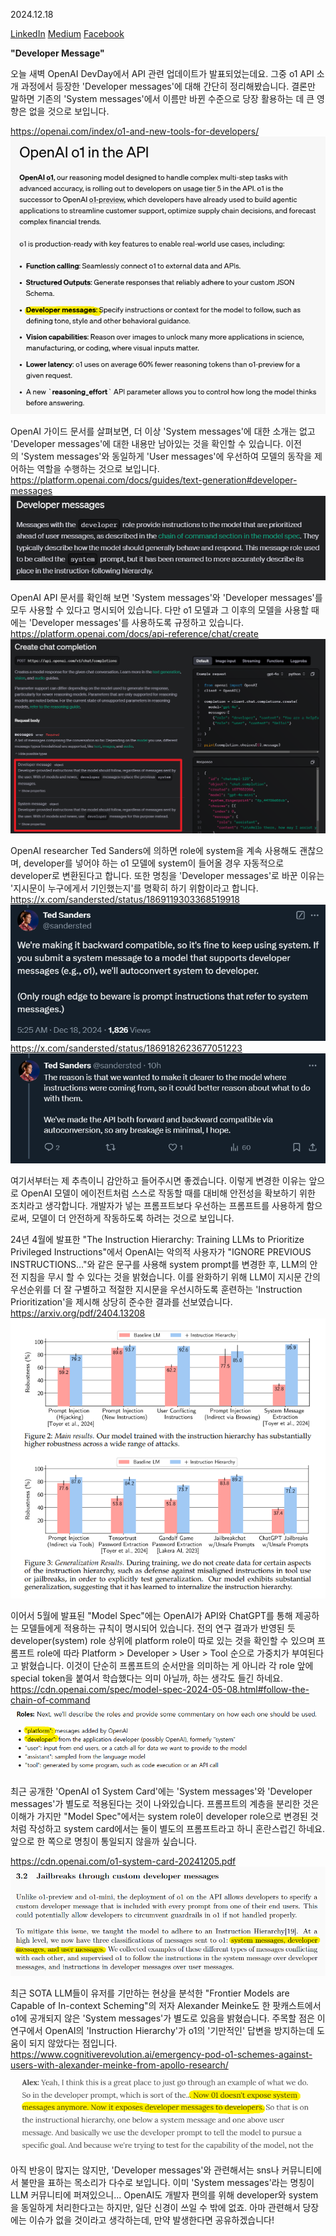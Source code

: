 2024.12.18

[LinkedIn](https://www.linkedin.com/posts/byeongheon-lee-2b83aa222_%EC%98%A4%EB%8A%98-%EC%83%88%EB%B2%BD-openai-devday%EC%97%90%EC%84%9C-api-%EA%B4%80%EB%A0%A8-%EC%97%85%EB%8D%B0%EC%9D%B4%ED%8A%B8%EA%B0%80-%EB%B0%9C%ED%91%9C%EB%90%98%EC%97%88%EB%8A%94%EB%8D%B0%EC%9A%94-activity-7275132974864506880-Dn6B?utm_source=share&utm_medium=member_desktop)
[Medium](https://medium.com/@simple0314/developer-message-082c6a0c9686)
[Facebook](https://www.facebook.com/share/p/19tSq6XKC9/)

**"Developer Message"**

오늘 새벽 OpenAI DevDay에서 API 관련 업데이트가 발표되었는데요. 그중 o1 API 소개 과정에서 등장한 'Developer messages'에 대해 간단히 정리해봤습니다. 결론만 말하면 기존의 'System messages'에서 이름만 바뀐 수준으로 당장 활용하는 데 큰 영향은 없을 것으로 보입니다. 

https://openai.com/index/o1-and-new-tools-for-developers/
![2024-12-18 15 07 49.png](<images/2024-12-18 15 07 49.png>)

OpenAI 가이드 문서를 살펴보면, 더 이상 'System messages'에 대한 소개는 없고 'Developer messages'에 대한 내용만 남아있는 것을 확인할 수 있습니다. 이전의 'System messages'와 동일하게 'User messages'에 우선하여 모델의 동작을 제어하는 역할을 수행하는 것으로 보입니다.
https://platform.openai.com/docs/guides/text-generation#developer-messages
![2024-12-18 19 15 55.png](<images/2024-12-18 19 15 55.png>)

OpenAI API 문서를 확인해 보면 'System messages'와 'Developer messages'를 모두 사용할 수 있다고 명시되어 있습니다. 다만 o1 모델과 그 이후의 모델을 사용할 때에는 'Developer messages'를 사용하도록 규정하고 있습니다. 
https://platform.openai.com/docs/api-reference/chat/create
![2024-12-18 19 09 22.png](<images/2024-12-18 19 09 22.png>)

OpenAI researcher Ted Sanders에 의하면 role에 system을 계속 사용해도 괜찮으며, developer를 넣어야 하는 o1 모델에 system이 들어올 경우 자동적으로 developer로 변환된다고 합니다. 또한 명칭을 'Developer messages'로 바꾼 이유는 '지시문이 누구에게서 기인했는지'를 명확히 하기 위함이라고 합니다.
https://x.com/sandersted/status/1869119303368519918
![2024-12-18 20 38 53.png](<images/2024-12-18 20 38 53.png>)
https://x.com/sandersted/status/1869182623677051223
![2024-12-18 20 39 23 1.png](<images/2024-12-18 20 39 23 1.png>)

여기서부터는 제 추측이니 감안하고 들어주시면 좋겠습니다. 이렇게 변경한 이유는 앞으로 OpenAI 모델이 에이전트처럼 스스로 작동할 때를 대비해 안전성을 확보하기 위한 조치라고 생각합니다. 개발자가 넣는 프롬프트보다 우선하는 프롬프트를 사용하게 함으로써, 모델이 더 안전하게 작동하도록 하려는 것으로 보입니다.

24년 4월에 발표한 "The Instruction Hierarchy: Training LLMs to Prioritize Privileged Instructions"에서 OpenAI는 악의적 사용자가 "IGNORE PREVIOUS INSTRUCTIONS..."와 같은 문구를 사용해  system prompt를 변경한 후, LLM의 안전 지침을 무시 할 수 있다는 것을 밝혔습니다. 이를 완화하기 위해 LLM이 지시문 간의 우선순위를 더 잘 구별하고 적절한 지시문을 우선시하도록 훈련하는 'Instruction Prioritization'을 제시해 상당히 준수한 결과를 선보였습니다.
https://arxiv.org/pdf/2404.13208
![2024-12-18 21 21 24.png](<images/2024-12-18 21 21 24.png>)

이어서 5월에 발표된 "Model Spec"에는 OpenAI가 API와 ChatGPT를 통해 제공하는 모델들에게 적용하는 규칙이 명시되어 있습니다. 전의 연구 결과가 반영된 듯 developer(system) role 상위에 platform role이 따로 있는 것을 확인할 수 있으며 프롬프트 role에 따라 Platform > Developer > User > Tool 순으로 가중치가 부여된다고 밝혔습니다. 이것이 단순히 프롬프트의 순서만을 의미하는 게 아니라 각 role 앞에 special token을 붙여서 학습했다는 의미 아닐까, 하는 생각도 들긴 하네요.  
https://cdn.openai.com/spec/model-spec-2024-05-08.html#follow-the-chain-of-command
![2024-12-18 20 14 25 1.png](<images/2024-12-18 20 14 25 1.png>)

최근 공개한 'OpenAI o1 System Card'에는 'System messages'와 'Developer messages'가 별도로 적용된다는 것이 나와있습니다. 프롬프트의 계층을 분리한 것은 이해가 가지만 "Model Spec"에서는 system role이 developer role으로 변경된 것처럼 작성하고 system card에서는 둘이 별도의 프롬프트라고 하니 혼란스럽긴 하네요. 앞으로 한 쪽으로 명칭이 통일되지 않을까 싶습니다. 

https://cdn.openai.com/o1-system-card-20241205.pdf
![2024-12-18 21 25 02 1.png](<images/2024-12-18 21 25 02 1.png>)

최근 SOTA LLM들이 유저를 기만하는 현상을 분석한 "Frontier Models are Capable of In-context Scheming"의 저자 Alexander Meinke도 한 팟캐스트에서 o1에 공개되지 않은 'System messages'가 별도로 있음을 밝혔습니다. 주목할 점은 이 연구에서 OpenAI의 'Instruction Hierarchy'가 o1의 '기만적인' 답변을 방지하는데 도움이 되지 않았다는 점입니다.  
https://www.cognitiverevolution.ai/emergency-pod-o1-schemes-against-users-with-alexander-meinke-from-apollo-research/
![2024-12-18 19 47 12 1.png](<images/2024-12-18 19 47 12 1.png>)

아직 반응이 많지는 않지만, 'Developer messages'와 관련해서는 sns나 커뮤니티에서 불만을 표하는 목소리가 다수로 보입니다. 이미 'System messages'라는 명칭이 LLM 커뮤니티에 퍼져있으니... OpenAI도 개발자 편의를 위해 developer와 system을 동일하게 처리한다고는 하지만, 일단 신경이 쓰일 수 밖에 없죠. 아마 관련해서 당장에는 이슈가 없을 것이라고 생각하는데, 만약 발생한다면 공유하겠습니다! 